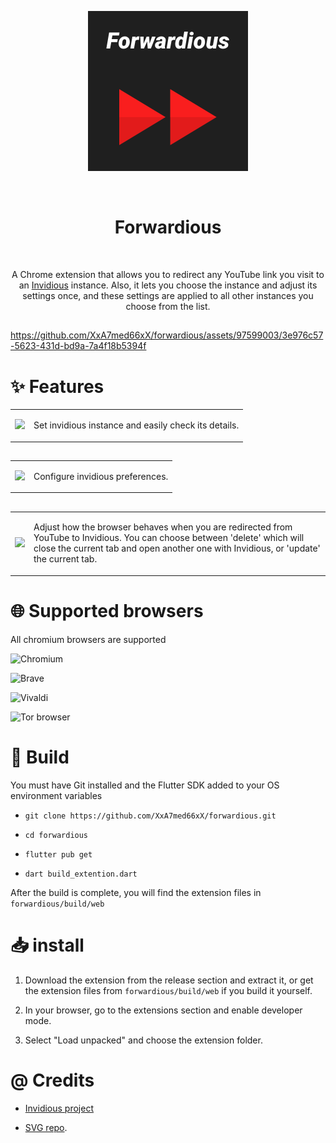 <p align="center">
  <img src="https://github.com/XxA7med66xX/forwardious/blob/development/web/icons/favicon.svg" />
</p>

<br/>
<h1 align="center">Forwardious</h1>
<br/>

<p align="center">
  A Chrome extension that allows you to redirect any YouTube link you visit to an 
  <a href="https://github.com/iv-org/invidious">Invidious</a> instance.
  Also, it lets you choose the instance and adjust its settings once, and these settings are applied to all other instances you choose from the list.
</p>


##

https://github.com/XxA7med66xX/forwardious/assets/97599003/3e976c57-5623-431d-bd9a-7a4f18b5394f

# ✨️ Features 

<table>
  <tr>
    <td>
      <img src="https://github.com/XxA7med66xX/forwardious/assets/97599003/1b4da7c7-90a0-44d9-a61b-68969ff09b85" width="300" />
    </td>
    <td>
      <p>
        Set invidious instance and easily check its details.
      </p>
    </td>
  </tr>
</table>

##

<table>
  <tr>
    <td>
      <img src="https://github.com/XxA7med66xX/forwardious/assets/97599003/f9ca9708-696d-4022-9ce7-9e0eb96c3534" width="300" />
    </td>
    <td>
      <p>
        Configure invidious preferences.
      </p>
    </td>
  </tr>
</table>

##

<table>
  <tr>
    <td>
      <img src="https://github.com/XxA7med66xX/forwardious/assets/97599003/35bb0c30-d864-4d7c-bcd9-677ab7588322" width="500" />
    </td>
    <td>
      <p>
        Adjust how the browser behaves when you are redirected from YouTube to Invidious. You can choose between 'delete' which will close the current tab and open another one with Invidious, or 'update' the current tab.
      </p>
    </td>
  </tr>
</table>

# 🌐 Supported browsers

All chromium browsers are supported

![Chromium](https://img.shields.io/badge/Chromium-4285F4?style=for-the-badge&logo=Google-chrome&logoColor=white)

![Brave](https://img.shields.io/badge/Brave-FF1B2D?style=for-the-badge&logo=Brave&logoColor=white)

![Vivaldi](https://img.shields.io/badge/Vivaldi-EF3939?style=for-the-badge&logo=Vivaldi&logoColor=white)

![Tor browser](https://img.shields.io/badge/Tor_Browser-7D4698?style=for-the-badge&logo=Tor-Browser&logoColor=white)

# 🔧 Build

You must have Git installed and the Flutter SDK added to your OS environment variables

- `git clone https://github.com/XxA7med66xX/forwardious.git`

- `cd forwardious`

- `flutter pub get`

- `dart build_extention.dart`

After the build is complete, you will find the extension files in `forwardious/build/web`

# 📥 install

1. Download the extension from the release section and extract it, or get the extension files from `forwardious/build/web` if you build it yourself.

2. In your browser, go to the extensions section and enable developer mode.

3. Select "Load unpacked" and choose the extension folder.

# @ Credits

- [Invidious project](https://github.com/iv-org/invidious)

- [SVG repo](https://www.svgrepo.com/svg/292057/forward-fast-forward).
